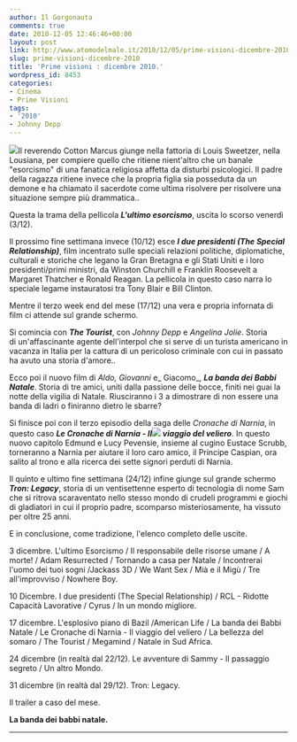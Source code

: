 ```yaml
---
author: Il Gorgonauta
comments: true
date: 2010-12-05 12:46:46+00:00
layout: post
link: http://www.atomodelmale.it/2010/12/05/prime-visioni-dicembre-2010/
slug: prime-visioni-dicembre-2010
title: 'Prime visioni : dicembre 2010.'
wordpress_id: 8453
categories:
- Cinema
- Prime Visioni
tags:
- '2010'
- Johnny Depp
---
```


[![](http://www.atomodelmale.it/wp-content/uploads/2010/12/Lultimo-esorcismo-300x224.jpg)](http://www.atomodelmale.it/wp-content/uploads/2010/12/Lultimo-esorcismo.jpg)Il reverendo Cotton Marcus giunge nella fattoria di Louis Sweetzer, nella Lousiana, per compiere quello che ritiene nient'altro che un banale "esorcismo" di una fanatica religiosa affetta da disturbi psicologici. Il padre della ragazza ritiene invece che la propria figlia sia posseduta da un demone e ha chiamato il sacerdote come ultima risolvere per risolvere una situazione sempre più drammatica..

Questa la trama della pellicola _**L'ultimo esorcismo**_, uscita lo scorso venerdì (3/12).

Il prossimo fine settimana invece (10/12) esce _**I due presidenti (The Special Relationship)**_, film incentrato sulle speciali relazioni politiche, diplomatiche, culturali e storiche che legano la Gran Bretagna e gli Stati Uniti e i loro presidenti/primi ministri, da Winston Churchill e Franklin Roosevelt a Margaret Thatcher e Ronald Reagan. La pellicola in questo caso narra lo speciale legame instauratosi tra Tony Blair e Bill Clinton.

Mentre il terzo week end del mese (17/12) una vera e propria infornata di film ci attende sul grande schermo.<!-- more -->



Si comincia con _**The Tourist**_, con _Johnny Depp_ e _Angelina Jolie_. Storia di un'affascinante agente dell'interpol che si serve di un turista americano in vacanza in Italia per la cattura di un pericoloso criminale con cui in passato ha avuto una storia d'amore..

Ecco poi il nuovo film di _Aldo, Giovanni_ e_ Giacomo_, _**La banda dei Babbi Natale**_. Storia di tre amici, uniti dalla passione delle bocce, finiti nei guai la notte della vigilia di Natale. Riusciranno i 3 a dimostrare di non essere una banda di ladri o finiranno dietro le sbarre?

Si finisce poi con il terzo episodio della saga delle _Cronache di Narnia_, in questo caso _**Le Cronache di Narnia - Il[![](http://www.atomodelmale.it/wp-content/uploads/2010/12/cronache-di-narnia-il-viaggio-del-veliero-210x300.jpg)](http://www.atomodelmale.it/wp-content/uploads/2010/12/cronache-di-narnia-il-viaggio-del-veliero.jpg) viaggio del veliero**_. In questo nuovo capitolo Edmund e Lucy Pevensie, insieme al cugino Eustace Scrubb, torneranno a Narnia per aiutare il loro caro amico, il Principe Caspian, ora salito al trono e alla ricerca dei sette signori perduti di Narnia.

Il quinto e ultimo fine settimana (24/12) infine giunge sul grande schermo _**Tron: Legacy**_, storia di un ventisettenne esperto di tecnologia di nome Sam che si ritrova scaraventato nello stesso mondo di crudeli programmi e giochi di gladiatori in cui il proprio padre, scomparso misteriosamente, ha vissuto per oltre 25 anni.

E in conclusione, come tradizione, l'elenco completo delle uscite.

3 dicembre. L'ultimo Esorcismo / Il responsabile delle risorse umane / A morte! / Adam Resurrected / Tornando a casa per Natale / Incontrerai l'uomo dei tuoi sogni /Jackass 3D / We Want Sex / Mià e il Migù / Tre all'improvviso / Nowhere Boy.

10 Dicembre. I due presidenti (The Special Relationship) / RCL - Ridotte Capacità Lavorative / Cyrus / In un mondo migliore.

17 dicembre. L'esplosivo piano di Bazil /American Life / La banda dei Babbi Natale / Le Cronache di Narnia - Il viaggio del veliero / La bellezza del somaro / The Tourist / Megamind / Natale in Sud Africa.

24 dicembre (in realtà dal 22/12). Le avventure di Sammy - Il passaggio segreto / Un altro Mondo.

31 dicembre (in realtà dal 29/12). Tron: Legacy.


Il trailer a caso del mese.




**La banda dei babbi natale.**





****
